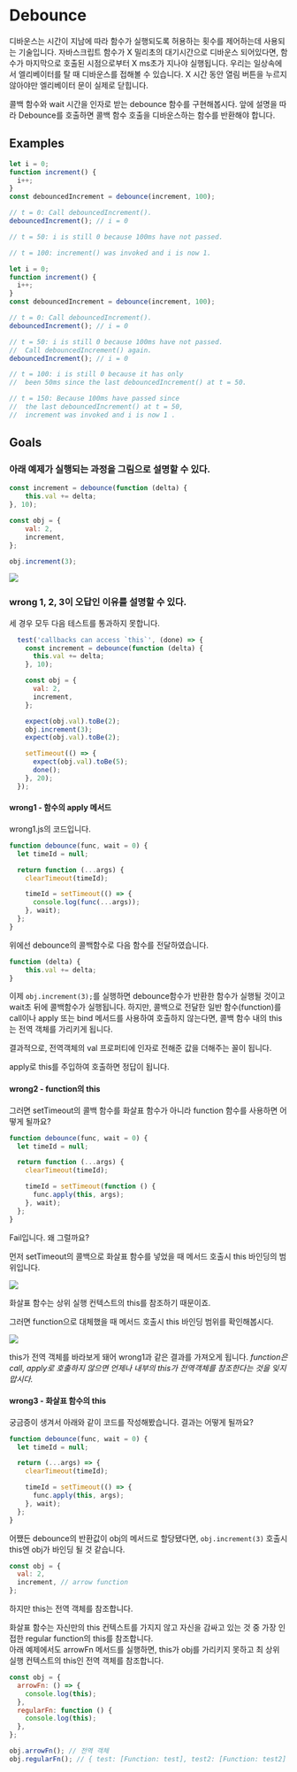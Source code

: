 # Debounce

디바운스는 시간이 지남에 따라 함수가 실행되도록 허용하는 횟수를 제어하는데 사용되는 기술입니다.
자바스크립트 함수가 X 밀리초의 대기시간으로 디바운스 되어있다면, 함수가 마지막으로 호출된 시점으로부터 X ms초가 지나야 실행됩니다. 우리는 일상속에서 엘리베이터를 탈 때 디바운스를 접해볼 수 있습니다. X 시간 동안 열림 버튼을 누르지 않아야만 엘리베이터 문이 실제로 닫힙니다.

콜백 함수와 wait 시간을 인자로 받는 debounce 함수를 구현해봅시다. 앞에 설명을 따라 Debounce를 호출하면 콜백 함수 호출을 디바운스하는 함수를 반환해야 합니다.

## Examples

```js
let i = 0;
function increment() {
  i++;
}
const debouncedIncrement = debounce(increment, 100);

// t = 0: Call debouncedIncrement().
debouncedIncrement(); // i = 0

// t = 50: i is still 0 because 100ms have not passed.

// t = 100: increment() was invoked and i is now 1.
```

```js
let i = 0;
function increment() {
  i++;
}
const debouncedIncrement = debounce(increment, 100);

// t = 0: Call debouncedIncrement().
debouncedIncrement(); // i = 0

// t = 50: i is still 0 because 100ms have not passed.
//  Call debouncedIncrement() again.
debouncedIncrement(); // i = 0

// t = 100: i is still 0 because it has only
//  been 50ms since the last debouncedIncrement() at t = 50.

// t = 150: Because 100ms have passed since
//  the last debouncedIncrement() at t = 50,
//  increment was invoked and i is now 1 .
```

## Goals

### 아래 예제가 실행되는 과정을 그림으로 설명할 수 있다.

```js
const increment = debounce(function (delta) {
    this.val += delta;
}, 10);

const obj = {
    val: 2,
    increment,
};

obj.increment(3);
```

![](images/flow.png)

### wrong 1, 2, 3이 오답인 이유를 설명할 수 있다.

세 경우 모두 다음 테스트를 통과하지 못합니다.

```js
  test('callbacks can access `this`', (done) => {
    const increment = debounce(function (delta) {
      this.val += delta;
    }, 10);

    const obj = {
      val: 2,
      increment,
    };

    expect(obj.val).toBe(2);
    obj.increment(3);
    expect(obj.val).toBe(2);

    setTimeout(() => {
      expect(obj.val).toBe(5);
      done();
    }, 20);
  });
```

#### wrong1 - 함수의 apply 메서드

wrong1.js의 코드입니다.

```js
function debounce(func, wait = 0) {
  let timeId = null;

  return function (...args) {
    clearTimeout(timeId);

    timeId = setTimeout(() => {
      console.log(func(...args));
    }, wait);
  };
}
```

위에선 debounce의 콜백함수로 다음 함수를 전달하였습니다.  
```js
function (delta) {
    this.val += delta;
}
```

이제 `obj.increment(3);`를 실행하면 debounce함수가 반환한 함수가 실행될 것이고 wait초 뒤에 콜백함수가 실행됩니다. 하지만, 콜백으로 전달한 일반 함수(function)를 call이나 apply 또는 bind 메서드를 사용하여 호출하지 않는다면, 콜백 함수 내의 this는 전역 객체를 가리키게 됩니다.

결과적으로, 전역객체의 val 프로퍼티에 인자로 전해준 값을 더해주는 꼴이 됩니다.  

apply로 this를 주입하여 호출하면 정답이 됩니다.

#### wrong2 - function의 this

그러면 setTimeout의 콜백 함수를 화살표 함수가 아니라 function 함수를 사용하면 어떻게 될까요?

```js
function debounce(func, wait = 0) {
  let timeId = null;

  return function (...args) {
    clearTimeout(timeId);

    timeId = setTimeout(function () {
      func.apply(this, args);
    }, wait);
  };
}
```

Fail입니다. 왜 그럴까요? 

먼저 setTimeout의 콜백으로 화살표 함수를 넣었을 때 메서드 호출시 this 바인딩의 범위입니다. 

![](images/callback_arrow.png)

화살표 함수는 상위 실행 컨텍스트의 this를 참조하기 때문이죠.

그러면 function으로 대체했을 때 메서드 호출시 this 바인딩 범위를 확인해봅시다.

![](images/callback_function.png)

this가 전역 객체를 바라보게 돼어 wrong1과 같은 결과를 가져오게 됩니다.
*function은 call, apply로 호출하지 않으면 언제나 내부의 this가 전역객체를 참조한다는 것을 잊지 맙시다.*

#### wrong3 - 화살표 함수의 this

궁금증이 생겨서 아래와 같이 코드를 작성해봤습니다. 결과는 어떻게 될까요?

```js
function debounce(func, wait = 0) {
  let timeId = null;

  return (...args) => {
    clearTimeout(timeId);

    timeId = setTimeout(() => {
      func.apply(this, args);
    }, wait);
  };
}
```

어쨌든 debounce의 반환값이 obj의 메서드로 할당됐다면, `obj.increment(3)` 호출시 this엔 obj가 바인딩 될 것 같습니다.

```js
const obj = {
  val: 2,
  increment, // arrow function
};
```

하지만 this는 전역 객체를 참조합니다.

화살표 함수는 자신만의 this 컨텍스트를 가지지 않고 자신을 감싸고 있는 것 중 가장 인접한 regular function의 this를 참조합니다.  
아래 예제에서도 arrowFn 메서드를 실행하면, this가 obj를 가리키지 못하고 최 상위 실행 컨텍스트의 this인 전역 객체를 참조합니다.

```js
const obj = {
  arrowFn: () => {
    console.log(this);
  },
  regularFn: function () {
    console.log(this);
  },
};

obj.arrowFn(); // 전역 객체
obj.regularFn(); // { test: [Function: test], test2: [Function: test2] }

```
